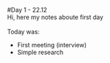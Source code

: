 #Day 1 - 22.12
<br>Hi, here my notes aboute first day<br>
<br>Today was:
  <ul>
    <li>First meeting (interview)</li>
    <li>Simple research</li>
  </ul>

